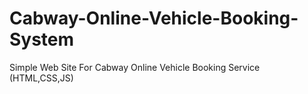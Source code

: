 # Cabway-Online-Vehicle-Booking-System
Simple Web Site For Cabway Online Vehicle Booking Service (HTML,CSS,JS)
